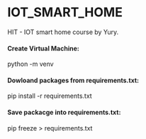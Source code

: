 # IOT_SMART_HOME
HIT - IOT smart home course by Yury.
#### Create Virtual Machine:
python -m venv <virtual-environment-name>
#### Dowloand packages from requirements.txt:
pip install -r requirements.txt
#### Save packacge into requirements.txt:
pip freeze > requirements.txt
